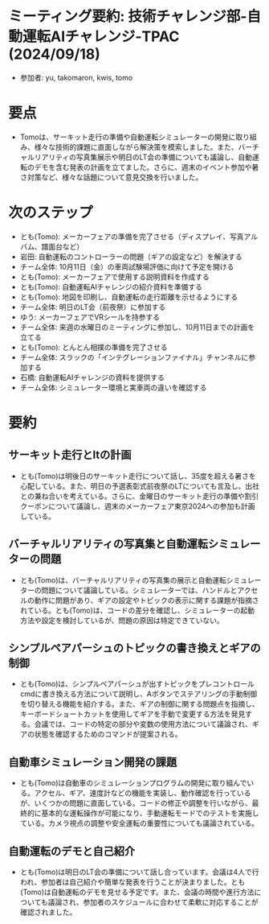 # ミーティング要約: 技術チャレンジ部-自動運転AIチャレンジ-TPAC (2024/09/18)
- 参加者: yu, takomaron, kwis, tomo

# 要点
- Tomoは、サーキット走行の準備や自動運転シミュレーターの開発に取り組み、様々な技術的課題に直面しながら解決策を模索しました。また、バーチャルリアリティの写真集展示や明日のLT会の準備についても議論し、自動運転のデモを含む発表の計画を立てました。さらに、週末のイベント参加や暑さ対策など、様々な話題について意見交換を行いました。
# 次のステップ
- とも(Tomo): メーカーフェアの準備を完了させる（ディスプレイ、写真アルバム、譜面台など）
- 岩田: 自動運転のコントローラーの問題（ギアの設定など）を解決する
- チーム全体: 10月11日（金）の車両試験場評価に向けて予定を開ける
- とも(Tomo): メーカーフェアで使用する説明資料を作成する
- とも(Tomo): 自動運転AIチャレンジの紹介資料を準備する
- とも(Tomo): 地図を印刷し、自動運転の走行距離を示せるようにする
- チーム全体: 明日のLT会（前夜祭）に参加する
- ゆう: メーカーフェアでVRシールを持参する
- チーム全体: 来週の水曜日のミーティングに参加し、10月11日までの計画を立てる
- とも(Tomo): とんとん相撲の準備を完了させる
- チーム全体: スラックの「インテグレーションファイナル」チャンネルに参加する
- 石橋: 自動運転AIチャレンジの資料を提供する
- チーム全体: シミュレーター環境と実車両の違いを確認する
# 要約
## サーキット走行とltの計画
- とも(Tomo)は明後日のサーキット走行について話し、35度を超える暑さを心配している。また、明日の予選表彰式前夜祭のLTについても言及し、出社との兼ね合いを考えている。さらに、金曜日のサーキット走行の準備や割引クーポンについて議論し、週末のメーカーフェア東京2024への参加も計画している。
## バーチャルリアリティの写真集と自動運転シミュレーターの問題
- とも(Tomo)は、バーチャルリアリティの写真集の展示と自動運転シミュレーターの問題について議論している。シミュレーターでは、ハンドルとアクセルの動作に問題があり、ギアの設定やトピックの表示に関する課題が指摘されている。とも(Tomo)は、コードの差分を確認し、シミュレーターの起動方法や設定を検討しているが、問題の原因は特定できていない。
## シンプルペアパーシュのトピックの書き換えとギアの制御
- とも(Tomo)は、シンプルペアパーシュが出すトピックをプレコントロールcmdに書き換える方法について説明し、Aボタンでステアリングの手動制御を切り替える機能を紹介する。また、ギアの制御に関する問題点を指摘し、キーボードショートカットを使用してギアを手動で変更する方法を発見する。会議では、コードの特定の部分や変数の使用方法について議論され、ギアの状態を確認するためのコマンドが提案される。
## 自動車シミュレーション開発の課題
- とも(Tomo)は自動車のシミュレーションプログラムの開発に取り組んでいる。アクセル、ギア、速度計などの機能を実装し、動作確認を行っているが、いくつかの問題に直面している。コードの修正や調整を行いながら、最終的に基本的な運転操作が可能になり、手動運転モードでのテストを実施している。カメラ視点の調整や安全運転の重要性についても議論されている。
## 自動運転のデモと自己紹介
- とも(Tomo)は明日のLT会の準備について話し合っています。会議は4人で行われ、参加者は自己紹介や簡単な発表を行うことが決まりました。とも(Tomo)は自動運転のデモを見せる予定です。また、会議の時間や進行方法についても議論され、参加者のスケジュールに合わせて柔軟に対応することが確認されました。
